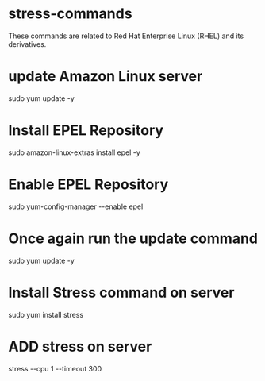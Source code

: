 # stress-commands
These commands are related to Red Hat Enterprise Linux (RHEL) and its derivatives.

# update Amazon Linux server
sudo yum update -y
# Install EPEL Repository
sudo amazon-linux-extras install epel -y
# Enable EPEL Repository
sudo yum-config-manager --enable epel
# Once again run the update command
sudo yum update -y
# Install Stress command on server
sudo yum install stress
# ADD stress on server 
stress --cpu 1 --timeout 300
